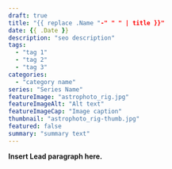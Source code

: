 ```yaml
---
draft: true
title: "{{ replace .Name "-" " " | title }}"
date: {{ .Date }}
description: "seo description"
tags:
  - "tag 1"
  - "tag 2"
  - "tag 3"
categories:
  - "category name"
series: "Series Name"
featureImage: "astrophoto_rig.jpg"
featureImageAlt: "Alt text"
featureImageCap: "Image caption"
thumbnail: "astrophoto_rig-thumb.jpg"
featured: false
summary: "summary text"
---
```


**Insert Lead paragraph here.**
